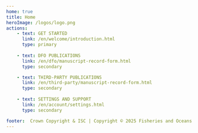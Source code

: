 ```yaml
---
home: true
title: Home
heroImage: /logos/logo.png
actions:
    - text: GET STARTED
      link: /en/welcome/introduction.html
      type: primary
      
    - text: DFO PUBLICATIONS
      link: /en/dfo/manuscript-record-form.html
      type: secondary

    - text: THIRD-PARTY PUBLICATIONS
      link: /en/third-party/manuscript-record-form.html
      type: secondary
      
    - text: SETTINGS AND SUPPORT
      link: /en/account/settings.html
      type: secondary

footer:  Crown Copyright & ISC | Copyright © 2025 Fisheries and Oceans Canada
---
```



